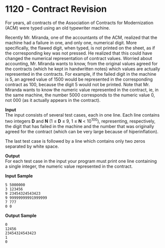 # 1120 - Contract Revision

For years, all contracts of the Association of Contracts for Modernization (ACM) were typed using an old typewriter machine.

Recently Mr. Miranda, one of the accountants of the ACM, realized that the machine had a failure in one, and only one, numerical digit. More specifically, the flawed digit, when typed, is not printed on the sheet, as if the corresponding key was not pressed. He realized that this could have changed the numerical representation of contract values. Worried about accounting, Mr. Miranda wants to know, from the original values agreed for the contracts (which he kept in handwritten notes) which values are actually represented in the contracts. For example, if the failed digit in the machine is 5, an agreed value of 1500 would be represented in the corresponding contract as 100, because the digit 5 would not be printed. Note that Mr. Miranda wants to know the numeric value represented in the contract, ie, in the same machine, the number 5000 corresponds to the numeric value 0, not 000 (as it actually appears in the contract).

**Input**<br>
The input consists of several test cases, each in one line. Each line contains two integers **D** and **N** (1 ≤ **D** ≤ 9, 1 ≤ **N** < 10<sup>100</sup>), representing, respectively, the digit that has failed in the machine and the number that was originally agreed for the contract (which can be very large because of hiperinflation).

The last test case is followed by a line which contains only two zeros separated by white space.

**Output**<br>
For each test case in the input your program must print one line containing a single integer, the numeric value represented in the contract.

**Input Sample**
````
5 5000000
3 123456
9 23454324543423
9 99999999991999999
7 777
0 0
````

**Output Sample**
````
0
12456
23454324543423
1
0
````